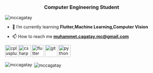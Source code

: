 <h3 align="center">Computer Engineering Student</h3>

<p align="left"> <img src="https://komarev.com/ghpvc/?username=mccagatay" alt="mccagatay" /> </p>

- 🌱 I’m currently learning **Flutter,Machine Learning,Computer Vision**

- 📫 How to reach me **muhammet.cagatay.mc@gmail.com**

<p align="left"><img src="https://devicons.github.io/devicon/devicon.git/icons/cplusplus/cplusplus-original.svg" alt="cplusplus" width="40" height="40"/> <img src="https://devicons.github.io/devicon/devicon.git/icons/csharp/csharp-original.svg" alt="csharp" width="40" height="40"/> <img src="https://www.vectorlogo.zone/logos/flutterio/flutterio-icon.svg" alt="flutter" width="40" height="40"/> <img src="https://www.vectorlogo.zone/logos/git-scm/git-scm-icon.svg" alt="git" width="40" height="40"/> <img src="https://devicons.github.io/devicon/devicon.git/icons/python/python-original.svg" alt="python" width="40" height="40"/></p><p><img align="left" src="https://github-readme-stats.vercel.app/api/top-langs/?username=mccagatay&layout=compact&hide=html" alt="mccagatay" /></p>

<p>&nbsp;<img align="center" src="https://github-readme-stats.vercel.app/api?username=mccagatay&show_icons=true" alt="mccagatay" /></p>

